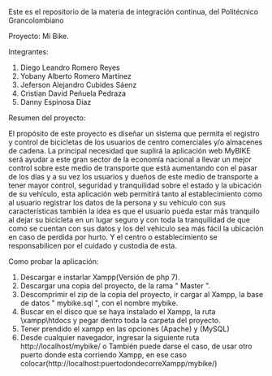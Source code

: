 Este es el repositorio de la materia de integración continua, del Politécnico Grancolombiano

Proyecto: Mi Bike. 

Integrantes: 

1. Diego Leandro Romero Reyes
2. Yobany Alberto Romero Martínez
3. Jeferson Alejandro Cubides Sáenz
4. Cristian David Peñuela Pedraza
5. Danny Espinosa Diaz

Resumen del proyecto: 

El propósito de este proyecto es diseñar un sistema que permita el registro y control de bicicletas de los usuarios de centro comerciales y/o almacenes de cadena. La principal necesidad que suplirá la aplicación web MyBIKE será ayudar a este gran sector de la economía nacional a llevar un mejor control sobre este medio de transporte que está aumentando con el pasar de los días y a su vez los usuarios y dueños de este medio de transporte a tener mayor control, seguridad y tranquilidad sobre el estado y la ubicación de su vehículo, esta aplicación web permitirá tanto al establecimiento como al usuario registrar los datos de la persona y su vehículo con sus características también la idea es que el usuario pueda estar más tranquilo al dejar su bicicleta en un lugar seguro y con toda la tranquilidad de que como se cuentan con sus datos y los del vehículo sea más fácil la ubicación en caso de perdida por hurto. Y el centro o establecimiento se responsabilicen por el cuidado y custodia de esta.


Como probar la aplicación:

1. Descargar e instarlar Xampp(Versión de php 7).
2. Descargar una copia del proyecto, de la rama " Master ".
3. Descomprimir el zip de la copia del proyecto, ir cargar al Xampp, la base de datos " mybike.sql ", con el nombre mybike.
4. Buscar en el disco que se haya instalado el Xampp, la ruta \xampp\htdocs y pegar dentro toda la carpeta del proyecto.
5. Tener prendido el xampp en las opciones (Apache) y (MySQL)
6. Desde cualquier navegador, ingresar la siguiente ruta http://localhost/mybike/ o También puede darse el caso, de usar otro puerto donde esta corriendo Xampp, en ese caso colocar(http://localhost:puertodondecorreXampp/mybike/)


